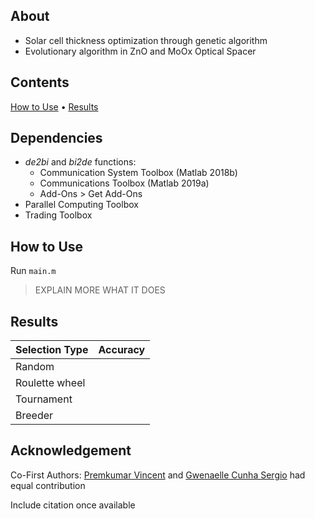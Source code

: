 ## About
* Solar cell thickness optimization through genetic algorithm
* Evolutionary algorithm in ZnO and MoOx Optical Spacer

## Contents
[How to Use](#how-to-use) • [Results](#results)

## Dependencies
* *de2bi* and *bi2de* functions:
    * Communication System Toolbox (Matlab 2018b)
    * Communications Toolbox (Matlab 2019a)
    * Add-Ons > Get Add-Ons
* Parallel Computing Toolbox
* Trading Toolbox

## How to Use
Run `main.m`
> EXPLAIN MORE WHAT IT DOES

## Results

| Selection Type | Accuracy |
| --- | -- |
| Random | |
| Roulette wheel | |
| Tournament | |
| Breeder | |

## Acknowledgement
Co-First Authors: [Premkumar Vincent](https://github.com/vinpremkumar) and [Gwenaelle Cunha Sergio](https://github.com/gcunhase) had equal contribution

Include citation once available